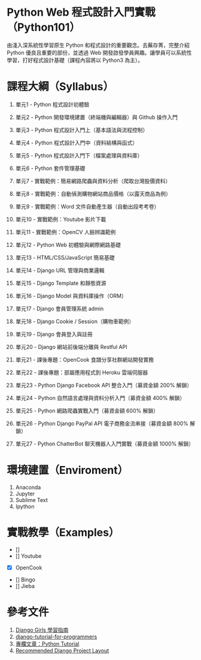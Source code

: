 # Python Web 程式設計入門實戰（Python101）
由淺入深系統性學習原生 Python 和程式設計的重要觀念。去蕪存菁，完整介紹 Python 優良且重要的部份，並透過 Web 開發啟發學員興趣。讓學員可以系統性學習，打好程式設計基礎（課程內容將以 Python3 為主）。

# 課程大綱（Syllabus）
1. 單元1 - Python 程式設計初體驗

2. 單元2 - Python 開發環境建置（終端機與編輯器）與 Github 操作入門

3. 單元3 - Python 程式設計入門上（基本語法與流程控制）

4. 單元4 - Python 程式設計入門中（資料結構與函式）

5. 單元5 - Python 程式設計入門下（檔案處理與資料庫）

6. 單元6 - Python 套件管理基礎

7. 單元7 - 實戰範例：簡易網路爬蟲與資料分析（爬取台灣股價資料）

8. 單元8 - 實戰範例：自動偵測購物網站商品價格（以露天商品為例）

9. 單元9 - 實戰範例：Word 文件自動產生器（自動出段考考卷）

10. 單元10 - 實戰範例：Youtube 影片下載

11. 單元11 - 實戰範例：OpenCV 人臉辨識範例

12. 單元12 - Python Web 初體驗與網際網路基礎

13. 單元13 - HTML/CSS/JavaScript 簡易基礎

14. 單元14 - Django URL 管理與商業邏輯

15. 單元15 -  Django Template 和靜態資源

16. 單元16 - Django Model 與資料庫操作（ORM）

17. 單元17 - Django 會員管理系統 admin

18. 單元18 - Django Cookie / Session（購物車範例）

19. 單元19 - Django 會員登入與註冊

20. 單元20 - Django 網站前後端分離與 Restful API

21. 單元21 - 課後專題：OpenCook 食譜分享社群網站開發實務

22. 單元22 - 課後專題：部屬應用程式到 Heroku 雲端伺服器

23. 單元23 - Python Django Facebook API 整合入門（募資金額 200% 解鎖）

24. 單元24 - Python 自然語言處理與資料分析入門（募資金額 400% 解鎖）

25. 單元25 - Python 網路爬蟲實戰入門（募資金額 600% 解鎖）

26. 單元26 - Python Django PayPal API 電子商務金流串接（募資金額 800% 解鎖）

27. 單元27 - Python ChatterBot 聊天機器人入門實戰（募資金額 1000% 解鎖）

# 環境建置（Enviroment）
1. Anaconda
2. Jupyter
3. Sublime Text 
4. Ipython

# 實戰教學（Examples）
- [] 
- [] Youtube
- [X] OpenCook
- [] Bingo
- [] Jieba

# 參考文件
1. [Django Girls 學習指南](https://www.gitbook.com/book/djangogirlstaipei/django-girls-taipei-tutorial/details)
2. [django-tutorial-for-programmers](https://github.com/uranusjr/django-tutorial-for-programmers)
3. [專欄文章：Python Tutorial](http://openhome.cc/Gossip/CodeData/PythonTutorial/index.html)
4. [Recommended Django Project Layout](http://www.revsys.com/blog/2014/nov/21/recommended-django-project-layout/)